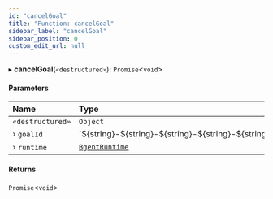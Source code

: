 ```yaml
---
id: "cancelGoal"
title: "Function: cancelGoal"
sidebar_label: "cancelGoal"
sidebar_position: 0
custom_edit_url: null
---
```


▸ **cancelGoal**(`«destructured»`): `Promise`\<`void`\>

#### Parameters

| Name | Type |
| :------ | :------ |
| `«destructured»` | `Object` |
| › `goalId` | \`$\{string}-$\{string}-$\{string}-$\{string}-$\{string}\` |
| › `runtime` | [`BgentRuntime`](../classes/BgentRuntime.md) |

#### Returns

`Promise`\<`void`\>
